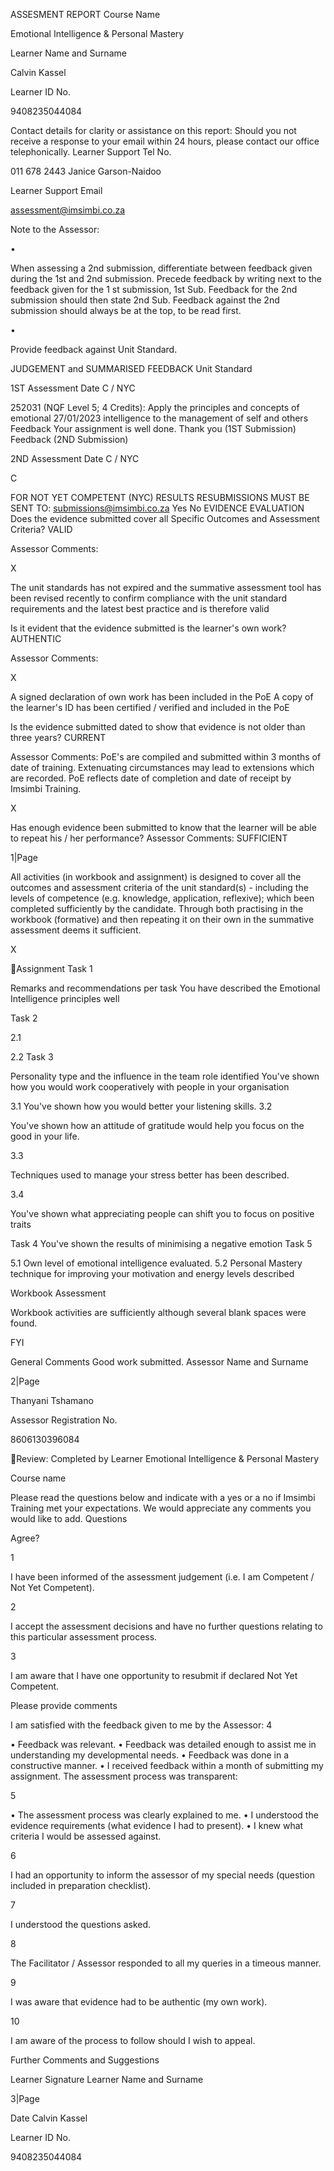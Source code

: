ASSESMENT REPORT Course Name

Emotional Intelligence & Personal Mastery

Learner Name and Surname

Calvin Kassel

Learner ID No.

9408235044084

Contact details for clarity or assistance on this report: Should you not
receive a response to your email within 24 hours, please contact our
office telephonically. Learner Support Tel No.

011 678 2443 Janice Garson-Naidoo

Learner Support Email

assessment@imsimbi.co.za

Note to the Assessor:

•

When assessing a 2nd submission, differentiate between feedback given
during the 1st and 2nd submission. Precede feedback by writing next to
the feedback given for the 1 st submission, 1st Sub. Feedback for the
2nd submission should then state 2nd Sub. Feedback against the 2nd
submission should always be at the top, to be read first.

•

Provide feedback against Unit Standard.

JUDGEMENT and SUMMARISED FEEDBACK Unit Standard

1ST Assessment Date C / NYC

252031 (NQF Level 5; 4 Credits): Apply the principles and concepts of
emotional 27/01/2023 intelligence to the management of self and others
Feedback Your assignment is well done. Thank you (1ST Submission)
Feedback (2ND Submission)

2ND Assessment Date C / NYC

C

FOR NOT YET COMPETENT (NYC) RESULTS RESUBMISSIONS MUST BE SENT TO:
submissions@imsimbi.co.za Yes No EVIDENCE EVALUATION Does the evidence
submitted cover all Specific Outcomes and Assessment Criteria? VALID

Assessor Comments:

X

The unit standards has not expired and the summative assessment tool has
been revised recently to confirm compliance with the unit standard
requirements and the latest best practice and is therefore valid

Is it evident that the evidence submitted is the learner's own work?
AUTHENTIC

Assessor Comments:

X

A signed declaration of own work has been included in the PoE A copy of
the learner's ID has been certified / verified and included in the PoE

Is the evidence submitted dated to show that evidence is not older than
three years? CURRENT

Assessor Comments: PoE's are compiled and submitted within 3 months of
date of training. Extenuating circumstances may lead to extensions which
are recorded. PoE reflects date of completion and date of receipt by
Imsimbi Training.

X

Has enough evidence been submitted to know that the learner will be able
to repeat his / her performance? Assessor Comments: SUFFICIENT

1\|Page

All activities (in workbook and assignment) is designed to cover all the
outcomes and assessment criteria of the unit standard(s) - including the
levels of competence (e.g. knowledge, application, reflexive); which
been completed sufficiently by the candidate. Through both practising in
the workbook (formative) and then repeating it on their own in the
summative assessment deems it sufficient.

X

Assignment Task 1

Remarks and recommendations per task You have described the Emotional
Intelligence principles well

Task 2

2.1

2.2 Task 3

Personality type and the influence in the team role identified You've
shown how you would work cooperatively with people in your organisation

3.1 You've shown how you would better your listening skills. 3.2

You've shown how an attitude of gratitude would help you focus on the
good in your life.

3.3

Techniques used to manage your stress better has been described.

3.4

You've shown what appreciating people can shift you to focus on positive
traits

Task 4 You've shown the results of minimising a negative emotion Task 5

5.1 Own level of emotional intelligence evaluated. 5.2 Personal Mastery
technique for improving your motivation and energy levels described

Workbook Assessment

Workbook activities are sufficiently although several blank spaces were
found.

FYI

General Comments Good work submitted. Assessor Name and Surname

2\|Page

Thanyani Tshamano

Assessor Registration No.

8606130396084

Review: Completed by Learner Emotional Intelligence & Personal Mastery

Course name

Please read the questions below and indicate with a yes or a no if
Imsimbi Training met your expectations. We would appreciate any comments
you would like to add. Questions

Agree?

1

I have been informed of the assessment judgement (i.e. I am Competent /
Not Yet Competent).

2

I accept the assessment decisions and have no further questions relating
to this particular assessment process.

3

I am aware that I have one opportunity to resubmit if declared Not Yet
Competent.

Please provide comments

I am satisfied with the feedback given to me by the Assessor: 4

• Feedback was relevant. • Feedback was detailed enough to assist me in
understanding my developmental needs. • Feedback was done in a
constructive manner. • I received feedback within a month of submitting
my assignment. The assessment process was transparent:

5

• The assessment process was clearly explained to me. • I understood the
evidence requirements (what evidence I had to present). • I knew what
criteria I would be assessed against.

6

I had an opportunity to inform the assessor of my special needs
(question included in preparation checklist).

7

I understood the questions asked.

8

The Facilitator / Assessor responded to all my queries in a timeous
manner.

9

I was aware that evidence had to be authentic (my own work).

10

I am aware of the process to follow should I wish to appeal.

Further Comments and Suggestions

Learner Signature Learner Name and Surname

3\|Page

Date Calvin Kassel

Learner ID No.

9408235044084


